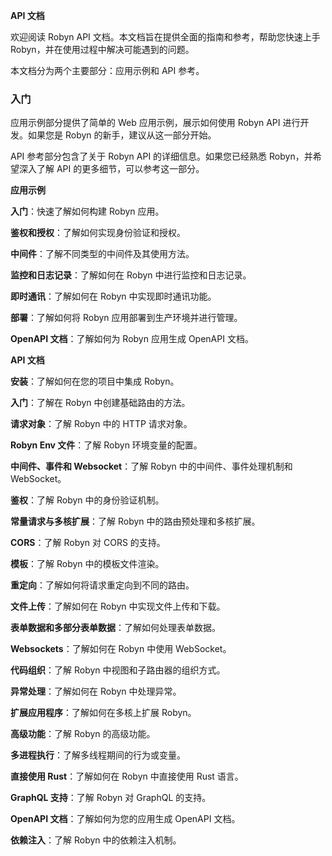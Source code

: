 **API 文档**

欢迎阅读 Robyn API 文档。本文档旨在提供全面的指南和参考，帮助您快速上手 Robyn，并在使用过程中解决可能遇到的问题。

本文档分为两个主要部分：应用示例和 API 参考。

### 入门

应用示例部分提供了简单的 Web 应用示例，展示如何使用 Robyn API 进行开发。如果您是 Robyn 的新手，建议从这一部分开始。

API 参考部分包含了关于 Robyn API 的详细信息。如果您已经熟悉 Robyn，并希望深入了解 API 的更多细节，可以参考这一部分。

**应用示例**

**入门**：快速了解如何构建 Robyn 应用。

**鉴权和授权**：了解如何实现身份验证和授权。

**中间件**：了解不同类型的中间件及其使用方法。

**监控和日志记录**：了解如何在 Robyn 中进行监控和日志记录。

**即时通讯**：了解如何在 Robyn 中实现即时通讯功能。

**部署**：了解如何将 Robyn 应用部署到生产环境并进行管理。

**OpenAPI 文档**：了解如何为 Robyn 应用生成 OpenAPI 文档。

**API 文档**

**安装**：了解如何在您的项目中集成 Robyn。

**入门**：了解在 Robyn 中创建基础路由的方法。

**请求对象**：了解 Robyn 中的 HTTP 请求对象。

**Robyn Env 文件**：了解 Robyn 环境变量的配置。

**中间件、事件和 Websocket**：了解 Robyn 中的中间件、事件处理机制和 WebSocket。

**鉴权**：了解 Robyn 中的身份验证机制。

**常量请求与多核扩展**：了解 Robyn 中的路由预处理和多核扩展。

**CORS**：了解 Robyn 对 CORS 的支持。

**模板**：了解 Robyn 中的模板文件渲染。

**重定向**：了解如何将请求重定向到不同的路由。

**文件上传**：了解如何在 Robyn 中实现文件上传和下载。

**表单数据和多部分表单数据**：了解如何处理表单数据。

**Websockets**：了解如何在 Robyn 中使用 WebSocket。

**代码组织**：了解 Robyn 中视图和子路由器的组织方式。

**异常处理**：了解如何在 Robyn 中处理异常。

**扩展应用程序**：了解如何在多核上扩展 Robyn。

**高级功能**：了解 Robyn 的高级功能。

**多进程执行**：了解多线程期间的行为或变量。

**直接使用 Rust**：了解如何在 Robyn 中直接使用 Rust 语言。

**GraphQL 支持**：了解 Robyn 对 GraphQL 的支持。

**OpenAPI 文档**：了解如何为您的应用生成 OpenAPI 文档。

**依赖注入**：了解 Robyn 中的依赖注入机制。
